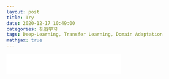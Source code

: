 ```yaml
---
layout: post
title: Try
date: 2020-12-17 10:49:00
categories: 机器学习
tags: Deep-Learning, Transfer Learning, Domain Adaptation
mathjax: true
---
```


<iframe frameborder="no" border="0" marginwidth="0" marginheight="0" width=298 height=52 src="//music.163.com/outchain/player?type=2&id=2872438&auto=1&height=32"></iframe>